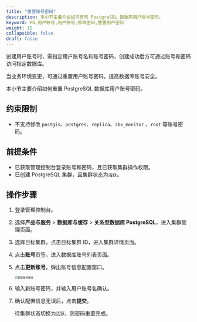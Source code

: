 ```yaml
---
title: "重置账号密码"
description: 本小节主要介绍如何修改 PostgreSQL 数据库用户账号密码。 
keyword: PG,用户帐号,用户账号,修改密码,重置用户密码
weight: 15
collapsible: false
draft: false
---
```




创建用户账号时，需指定用户账号名和账号密码，创建成功后方可通过账号和密码访问指定数据库。

当业务环境变更，可通过重置用户账号密码，提高数据库账号安全。

本小节主要介绍如何重置 PostgreSQL 数据库用户账号密码。

## 约束限制

- 不支持修改 `postgis`、`postgres`、`replica`、`zbx_monitor` 、`root` 等账号密码。

## 前提条件

- 已获取管理控制台登录账号和密码，且已获取集群操作权限。
- 已创建 PostgreSQL 集群，且集群状态为`活跃`。

## 操作步骤

1. 登录管理控制台。
2. 选择**产品与服务** > **数据库与缓存** > **关系型数据库 PostgreSQL**，进入集群管理页面。
3. 选择目标集群，点击目标集群 ID，进入集群详情页面。
4. 点击**账号**页签，进入数据库账号列表页面。
5. 点击**更新账号**，弹出账号信息配置窗口。
   
   <img src="../../../_images/update_user_psw.png" alt="更新账号密码" style="zoom:50%;" />

6. 输入新账号密码，并输入用户账号名确认。

7. 确认配置信息无误后，点击**提交**。

   待集群状态切换为`活跃`，则密码重置完成。
